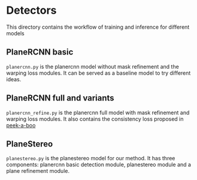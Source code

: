 # Detectors

This directory contains the workflow of training and inference for different models

## PlaneRCNN basic

`planercnn.py` is the planercnn model without mask refinement and the warping loss modules. It can be served as a baseline model to try different ideas.

## PlaneRCNN full and variants

`planercnn_refine.py` is the planercnn full model with mask refinement and warping loss modules. It also contains the consistency loss proposed in [peek-a-boo](https://www.nec-labs.com/~mas/peekaboo/)

## PlaneStereo

`planestereo.py` is the planestereo model for our method. It has three components: planercnn basic detection module, planestereo module and a plane refinement module.

